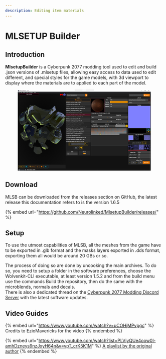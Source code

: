 ```yaml
---
description: Editing item materials
---
```


# MLSETUP Builder

## Introduction

**MlsetupBuilder** is a Cyberpunk 2077 modding tool used to edit and build .json versions of .mlsetup files, allowing easy access to data used to edit different, and special styles for the game models, with 3d viewport to display where the materials are to applied to each part of the model.

<figure><img src="../../.gitbook/assets/MLSB UI.png" alt=""><figcaption></figcaption></figure>

## Download

MLSB can be downloaded from the releases section on GitHub, the latest release this documentation refers to is the version 1.6.5

{% embed url="https://github.com/Neurolinked/MlsetupBuilder/releases/" %}

## Setup

To use the utmost capabilities of MLSB, all the meshes from the game have to be exported in .glb format and the masks layers exported in .dds format, exporting them all would be around 20 GBs or so.

The process of doing so are done by uncooking the main archives. To do so, you need to setup a folder in the software preferences, choose the Wolvenkit-CLI executable, at least version 1.5.2 and from the build menu use the commands Build the repository, then do the same with the microblends, normals and decals.\
There is also a dedicated thread on the [Cyberpunk 2077 Modding Discord Server](https://discord.com/channels/705931815109656596/939510887188947014) with the latest software updates.

## Video Guides

{% embed url="https://www.youtube.com/watch?v=uCOHjMPvpgc" %}
Credits to EzioMavericks for the video
{% endembed %}

{% embed url="https://www.youtube.com/watch?list=PLViyQUe4oow0l-amhDzneys9nzJxyH64n&v=vpT_crK5K1M" %}
[A playlist by the original author](https://www.youtube.com/playlist?list=PLViyQUe4oow0l-amhDzneys9nzJxyH64n)
{% endembed %}
